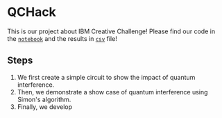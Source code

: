 # QCHack
This is our project about IBM Creative Challenge!
Please find our code in the [`notebook`](https://github.com/peachnuts/QCHack/blob/start/Creative_challenge.ipynb) and the results in [`csv`](https://github.com/peachnuts/QCHack/blob/start/raw_result.csv) file!
## Steps 
1. We first create a simple circuit to show the impact of quantum interference.
2. Then, we demonstrate a show case of quantum interference using Simon's algorithm.
3. Finally, we develop
